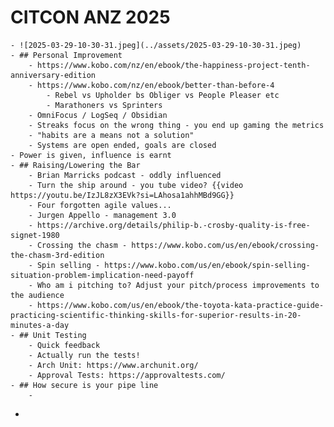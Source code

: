 # CITCON ANZ 2025
	- ![2025-03-29-10-30-31.jpeg](../assets/2025-03-29-10-30-31.jpeg)
	- ## Personal Improvement
		- https://www.kobo.com/nz/en/ebook/the-happiness-project-tenth-anniversary-edition
		- https://www.kobo.com/nz/en/ebook/better-than-before-4
			- Rebel vs Upholder bs Obliger vs People Pleaser etc
			- Marathoners vs Sprinters
		- OmniFocus / LogSeq / Obsidian
		- Streaks focus on the wrong thing - you end up gaming the metrics
		- "habits are a means not a solution"
		- Systems are open ended, goals are closed
	- Power is given, influence is earnt
	- ## Raising/Lowering the Bar
		- Brian Marricks podcast - oddly influenced
		- Turn the ship around - you tube video? {{video https://youtu.be/IzJL8zX3EVk?si=LAhosa1ahhMBd9GG}}
		- Four forgotten agile values...
		- Jurgen Appello - management 3.0
		- https://archive.org/details/philip-b.-crosby-quality-is-free-signet-1980
		- Crossing the chasm - https://www.kobo.com/us/en/ebook/crossing-the-chasm-3rd-edition
		- Spin selling - https://www.kobo.com/us/en/ebook/spin-selling-situation-problem-implication-need-payoff
		- Who am i pitching to? Adjust your pitch/process improvements to the audience
		- https://www.kobo.com/us/en/ebook/the-toyota-kata-practice-guide-practicing-scientific-thinking-skills-for-superior-results-in-20-minutes-a-day
	- ## Unit Testing
		- Quick feedback
		- Actually run the tests!
		- Arch Unit: https://www.archunit.org/
		- Approval Tests: https://approvaltests.com/
	- ## How secure is your pipe line
		-
-
